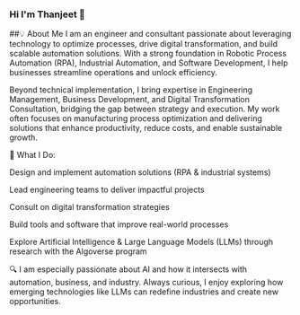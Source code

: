 ### Hi I'm Thanjeet 👋

##💡 About Me 
I am an engineer and consultant passionate about leveraging technology to optimize processes, drive digital transformation, and build scalable automation solutions. With a strong foundation in Robotic Process Automation (RPA), Industrial Automation, and Software Development, I help businesses streamline operations and unlock efficiency.

Beyond technical implementation, I bring expertise in Engineering Management, Business Development, and Digital Transformation Consultation, bridging the gap between strategy and execution. My work often focuses on manufacturing process optimization and delivering solutions that enhance productivity, reduce costs, and enable sustainable growth.

🚀 What I Do:

Design and implement automation solutions (RPA & industrial systems)

Lead engineering teams to deliver impactful projects

Consult on digital transformation strategies

Build tools and software that improve real-world processes

Explore Artificial Intelligence & Large Language Models (LLMs) through research with the Algoverse program

🔍 I am especially passionate about AI and how it intersects with automation, business, and industry. Always curious, I enjoy exploring how emerging technologies like LLMs can redefine industries and create new opportunities.
